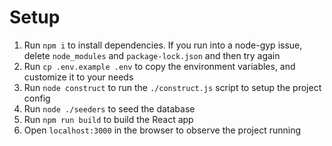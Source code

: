 # Setup

1. Run `npm i` to install dependencies. If you run into a node-gyp issue, delete `node_modules` and `package-lock.json` and then try again
2. Run `cp .env.example .env` to copy the environment variables, and customize it to your needs
3. Run `node construct` to run the `./construct.js` script to setup the project config
4. Run `node ./seeders` to seed the database
5. Run `npm run build` to build the React app
6. Open `localhost:3000` in the browser to observe the project running
